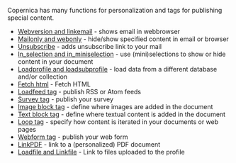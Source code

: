 Copernica has many functions for personalization and tags for publishing special content.

- [Webversion and linkemail](http://www.copernica.com/en/support/link-to-the-webversion-of-your-email) - shows email in webbrowser
- [Mailonly and webonly](http://www.copernica.com/en/support/the-webonly-and-mailonly-functions) - hide/show specified content in email or browser
- [Unsubscribe](http://www.copernica.com/en/support/the-unsubscribe-function) - adds unsubscribe link to your mail
- [In\_selection and in\_miniselection](http://www.copernica.com/en/support/in-selection-and-in-miniselection) - use (mini)selections to show or hide content in your document
- [Loadprofile and loadsubprofile](http://www.copernica.com/en/support/loadprofile-and-loadsubprofile) - load data from a different database and/or collection
- [Fetch html](http://www.copernica.com/en/support/the-fetch-function) - Fetch HTML
- [Loadfeed tag](http://www.copernica.com/en/support/the-loadfeed-function) - publish RSS or Atom feeds
- [Survey tag](http://www.copernica.com/en/support/publish-a-survey) - publish your survey
- [Image block tag](http://www.copernica.com/en/support/the-image-function-for-adding-images-to-your-document) - define where images are added in the document
- [Text block tag](http://www.copernica.com/en/support/the-text-function-for-adding-textual-content-to-your-document) - define where textual content is added in the document
- [Loop tag](http://www.copernica.com/en/support/the-loop-function-to-iterate-content-in-your-email) - specify how content is iterated in your documents or web pages
- [Webform tag](http://www.copernica.com/en/support/publish-your-web-form) - publish your web form
- [LinkPDF](http://www.copernica.com/en/support/the-linkpdf-function) - link to a (personalized) PDF document
- [Loadfile and Linkfile](http://www.copernica.com/en/support/the-loadfile-and-linkfile-functions) - Link to files uploaded to the profile